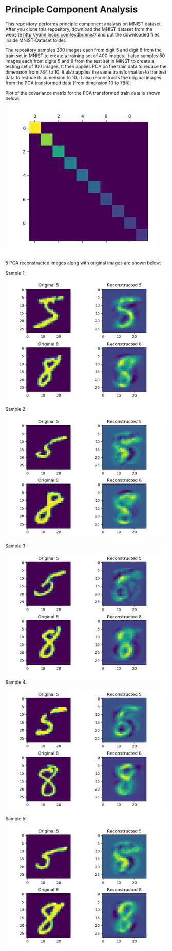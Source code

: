 # Principle Component Analysis
This repository performs principle component analysis on MNIST dataset. After you clone this repository, download the MNIST dataset from the website http://yann.lecun.com/exdb/mnist/ and put the downloaded files inside MNIST-Dataset folder.

The repository samples 200 images each from digit 5 and digit 8 from the train set in MNIST to create a training set of 400 images. It also samples 50 images each from digits 5 and 8 from the test set in MINST to create a testing set of 100 images. It then applies PCA on the train data to reduce the dimension from 784 to 10. It also applies the same transformation to the test data to reduce its dimension to 10. It also reconstructs the original images from the PCA transformed data (from dimension 10 to 784).

Plot of the covariance matrix for the PCA transformed train data is shown below:
![covariance_matrix](https://github.com/kanchanchy/Principle-Component-Analysis/blob/master/covariance_matrix/covariance.png)

5 PCA reconstructed images along with original images are shown below:

Sample 1:

![covariance_matrix](https://github.com/kanchanchy/Principle-Component-Analysis/blob/master/plotted_images/digit_1.png)

Sample 2:

![covariance_matrix](https://github.com/kanchanchy/Principle-Component-Analysis/blob/master/plotted_images/digit_2.png)

Sample 3:

![covariance_matrix](https://github.com/kanchanchy/Principle-Component-Analysis/blob/master/plotted_images/digit_3.png)

Sample 4:

![covariance_matrix](https://github.com/kanchanchy/Principle-Component-Analysis/blob/master/plotted_images/digit_4.png)

Sample 5:

![covariance_matrix](https://github.com/kanchanchy/Principle-Component-Analysis/blob/master/plotted_images/digit_5.png)
